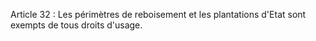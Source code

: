 Article 32 : Les périmètres de reboisement et les plantations d'Etat
sont exempts de tous droits d'usage.